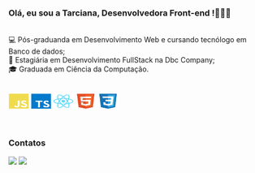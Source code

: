 ### Olá, eu sou a Tarciana, Desenvolvedora Front-end !👩🏽‍💻
<br>
<!--- 🔭 Estudante do Bootcamp Desenvolvedora Java Fullstack da Generation Brazil <br> -->
💻 Pós-graduanda em Desenvolvimento Web e cursando tecnólogo em Banco de dados; <br>
🔭 Estagiária em Desenvolvimento FullStack na Dbc Company;<br>
🎓 Graduada em Ciência da Computação. <br>

<br>
<div style="display: inline_block"><br>
  <img align="center" height="30" width="40" src="https://raw.githubusercontent.com/devicons/devicon/master/icons/javascript/javascript-plain.svg">
  <img align="center"  height="30" width="40" src="https://raw.githubusercontent.com/devicons/devicon/master/icons/typescript/typescript-plain.svg">
  <img align="center"  height="30" width="40" src="https://raw.githubusercontent.com/devicons/devicon/master/icons/react/react-original.svg">
  <img align="center"  height="30" width="40" src="https://raw.githubusercontent.com/devicons/devicon/master/icons/html5/html5-original.svg">
  <img align="center"  height="30" width="40" src="https://raw.githubusercontent.com/devicons/devicon/master/icons/css3/css3-original.svg">
</div>
<br>
<div style="display: inline_block"><br>
 <h3>Contatos</h3>
  <a href = "mailto:tarcianasoliveira23@gmail.com"><img src="https://img.shields.io/badge/-Gmail-%23333?style=for-the-badge&logo=gmail&logoColor=white" target="_blank"></a>
  <a href="https://www.linkedin.com/in/tarciana-souza-oliveira-72127021a/" target="_blank"><img src="https://img.shields.io/badge/-LinkedIn-%230077B5?style=for-the-badge&logo=linkedin&logoColor=white" target="_blank"></a> 
</div>

